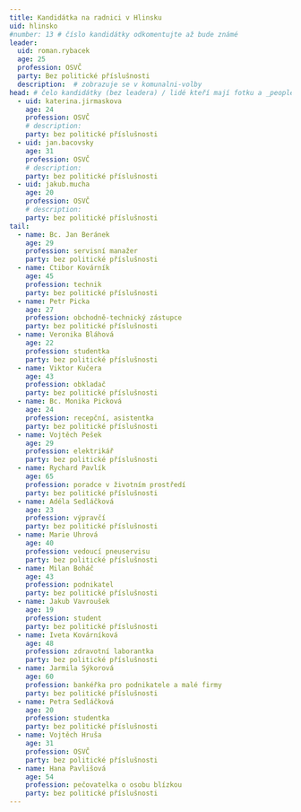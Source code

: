 ```yaml
---
title: Kandidátka na radnici v Hlinsku
uid: hlinsko
#number: 13 # číslo kandidátky odkomentujte až bude známé
leader:
  uid: roman.rybacek
  age: 25
  profession: OSVČ
  party: Bez politické příslušnosti
  description:  # zobrazuje se v komunalni-volby
head: # čelo kandidátky (bez leadera) / lidé kteří mají fotku a _people/jmeno.md
  - uid: katerina.jirmaskova
    age: 24
    profession: OSVČ
    # description: 
    party: bez politické příslušnosti
  - uid: jan.bacovsky
    age: 31
    profession: OSVČ
    # description: 
    party: bez politické příslušnosti
  - uid: jakub.mucha
    age: 20
    profession: OSVČ
    # description: 
    party: bez politické příslušnosti
tail:  
  - name: Bc. Jan Beránek
    age: 29
    profession: servisní manažer
    party: bez politické příslušnosti
  - name: Ctibor Kovárník
    age: 45
    profession: technik
    party: bez politické příslušnosti
  - name: Petr Picka
    age: 27
    profession: obchodně-technický zástupce
    party: bez politické příslušnosti
  - name: Veronika Bláhová
    age: 22
    profession: studentka
    party: bez politické příslušnosti
  - name: Viktor Kučera
    age: 43
    profession: obkladač
    party: bez politické příslušnosti
  - name: Bc. Monika Picková
    age: 24
    profession: recepční, asistentka 
    party: bez politické příslušnosti
  - name: Vojtěch Pešek
    age: 29
    profession: elektrikář
    party: bez politické příslušnosti
  - name: Rychard Pavlík
    age: 65
    profession: poradce v životním prostředí
    party: bez politické příslušnosti
  - name: Adéla Sedláčková
    age: 23
    profession: výpravčí
    party: bez politické příslušnosti
  - name: Marie Uhrová
    age: 40
    profession: vedoucí pneuservisu
    party: bez politické příslušnosti
  - name: Milan Boháč
    age: 43
    profession: podnikatel
    party: bez politické příslušnosti
  - name: Jakub Vavroušek
    age: 19
    profession: student
    party: bez politické příslušnosti
  - name: Iveta Kovárníková
    age: 48
    profession: zdravotní laborantka
    party: bez politické příslušnosti
  - name: Jarmila Sýkorová
    age: 60
    profession: bankéřka pro podnikatele a malé firmy
    party: bez politické příslušnosti
  - name: Petra Sedláčková
    age: 20
    profession: studentka
    party: bez politické příslušnosti
  - name: Vojtěch Hruša
    age: 31
    profession: OSVČ
    party: bez politické příslušnosti
  - name: Hana Pavlišová 
    age: 54
    profession: pečovatelka o osobu blízkou
    party: bez politické příslušnosti
---
```

